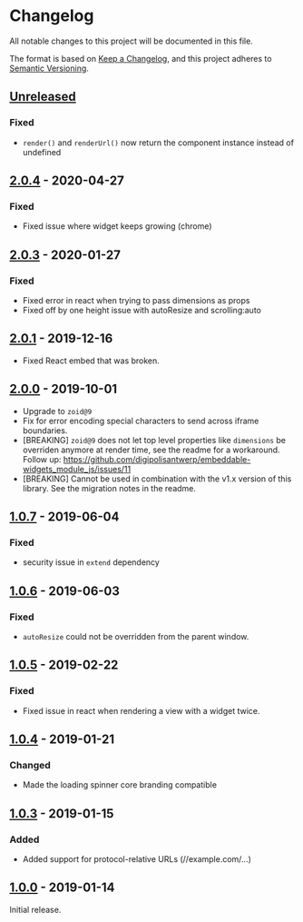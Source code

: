 # Changelog
All notable changes to this project will be documented in this file.

The format is based on [Keep a Changelog](http://keepachangelog.com/),
and this project adheres to [Semantic Versioning](https://semver.org/).

## [Unreleased]

### Fixed

- `render()` and `renderUrl()` now return the component instance instead of undefined

## [2.0.4] - 2020-04-27

### Fixed

- Fixed issue where widget keeps growing (chrome)

## [2.0.3] - 2020-01-27

### Fixed

- Fixed error in react when trying to pass dimensions as props
- Fixed off by one height issue with autoResize and scrolling:auto

## [2.0.1] - 2019-12-16
- Fixed React embed that was broken.

## [2.0.0] - 2019-10-01
- Upgrade to `zoid@9`
- Fix for error encoding special characters to send across iframe boundaries.
- [BREAKING] `zoid@9` does not let top level properties like `dimensions` be overriden anymore at render time, see the readme for a workaround. Follow up: https://github.com/digipolisantwerp/embeddable-widgets_module_js/issues/11
- [BREAKING] Cannot be used in combination with the v1.x version of this library. See the migration notes in the readme.


## [1.0.7] - 2019-06-04

### Fixed
- security issue in `extend` dependency


## [1.0.6] - 2019-06-03

### Fixed
- `autoResize` could not be overridden from the parent window.


## [1.0.5] - 2019-02-22

### Fixed
- Fixed issue in react when rendering a view with a widget twice.


## [1.0.4] - 2019-01-21

### Changed
- Made the loading spinner core branding compatible


## [1.0.3] - 2019-01-15

### Added
- Added support for protocol-relative URLs (//example.com/...)


## [1.0.0] - 2019-01-14
Initial release.


[Unreleased]: https://github.com/digipolisantwerp/embeddable-widgets_module_js/compare/v2.0.4...HEAD
[2.0.4]: https://github.com/digipolisantwerp/embeddable-widgets_module_js/compare/v2.0.3...v2.0.4
[2.0.3]: https://github.com/digipolisantwerp/embeddable-widgets_module_js/compare/v2.0.1...v2.0.3
[2.0.1]: https://github.com/digipolisantwerp/embeddable-widgets_module_js/compare/v2.0.0...v2.0.1
[2.0.0]: https://github.com/digipolisantwerp/embeddable-widgets_module_js/compare/v1.0.7...v2.0.0
[1.0.7]: https://github.com/digipolisantwerp/embeddable-widgets_module_js/compare/v1.0.6...v1.0.7
[1.0.6]: https://github.com/digipolisantwerp/embeddable-widgets_module_js/compare/v1.0.5...v1.0.6
[1.0.5]: https://github.com/digipolisantwerp/embeddable-widgets_module_js/compare/v1.0.4...v1.0.5
[1.0.4]: https://github.com/digipolisantwerp/embeddable-widgets_module_js/compare/v1.0.3...v1.0.4
[1.0.3]: https://github.com/digipolisantwerp/embeddable-widgets_module_js/compare/v1.0.0...v1.0.3
[1.0.0]: https://github.com/digipolisantwerp/embeddable-widgets_module_js/compare/v1.0.0
